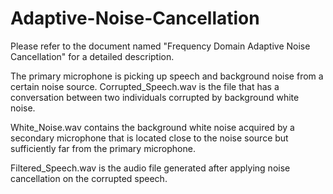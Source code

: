 # Adaptive-Noise-Cancellation

Please refer to the document named "Frequency Domain Adaptive Noise Cancellation" for a detailed description.

The primary microphone is picking up speech and background noise from a certain noise source. Corrupted_Speech.wav is the file that has a conversation between two individuals corrupted by background white noise. 

White_Noise.wav contains the background white noise acquired by a secondary microphone that is located close to the noise source but sufficiently far from the primary microphone.

Filtered_Speech.wav is the audio file generated after applying noise cancellation on the corrupted speech.

